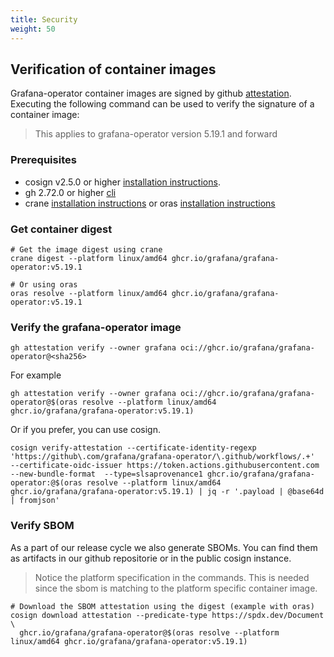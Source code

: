 ```yaml
---
title: Security
weight: 50
---
```


## Verification of container images

Grafana-operator container images are signed by github [attestation](https://docs.github.com/en/actions/how-tos/security-for-github-actions/using-artifact-attestations/using-artifact-attestations-to-establish-provenance-for-builds). Executing the following command can be used to verify the signature of a container image:

> This applies to grafana-operator version 5.19.1 and forward

### Prerequisites

- cosign v2.5.0 or higher [installation instructions](https://docs.sigstore.dev/cosign/system_config/installation/).
- gh 2.72.0 or higher [cli](https://github.com/cli/cli/releases)
- crane [installation instructions](https://github.com/google/go-containerregistry/blob/main/cmd/crane/doc/crane.md) or oras [installation instructions](https://oras.land/docs/installation)

### Get container digest

```shell
# Get the image digest using crane
crane digest --platform linux/amd64 ghcr.io/grafana/grafana-operator:v5.19.1

# Or using oras
oras resolve --platform linux/amd64 ghcr.io/grafana/grafana-operator:v5.19.1
```

### Verify the grafana-operator image

```shell
gh attestation verify --owner grafana oci://ghcr.io/grafana/grafana-operator@<sha256>
```

For example

```shell
gh attestation verify --owner grafana oci://ghcr.io/grafana/grafana-operator@$(oras resolve --platform linux/amd64 ghcr.io/grafana/grafana-operator:v5.19.1)
```

Or if you prefer, you can use cosign.

```shell
cosign verify-attestation --certificate-identity-regexp 'https://github\.com/grafana/grafana-operator/\.github/workflows/.+'  --certificate-oidc-issuer https://token.actions.githubusercontent.com --new-bundle-format  --type=slsaprovenance1 ghcr.io/grafana/grafana-operator:@$(oras resolve --platform linux/amd64 ghcr.io/grafana/grafana-operator:v5.19.1) | jq -r '.payload | @base64d | fromjson'
```

### Verify SBOM

As a part of our release cycle we also generate SBOMs.
You can find them as artifacts in our github repositorie or in the public cosign instance.

> Notice the platform specification in the commands.
> This is needed since the sbom is matching to the platform specific container image.

```shell
# Download the SBOM attestation using the digest (example with oras)
cosign download attestation --predicate-type https://spdx.dev/Document \
  ghcr.io/grafana/grafana-operator@$(oras resolve --platform linux/amd64 ghcr.io/grafana/grafana-operator:v5.19.1)
```
